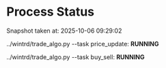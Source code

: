 # Process Status

Snapshot taken at: 2025-10-06 09:29:02

../wintrd/trade_algo.py --task price_update: **RUNNING**

../wintrd/trade_algo.py --task buy_sell: **RUNNING**

